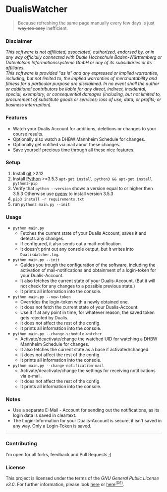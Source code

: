 # DualisWatcher

> Because refreshing the same page manually every few days is just ~~way too easy~~ inefficient.


### Disclaimer
*This software is not affiliated, associated, authorized, endorsed by, or in any way officially connected with Duale Hochschule Baden-Württemberg or Datenlotsen Informationssysteme GmbH or any of its subsidiaries or its affiliates.*    
*This software is provided "as is" and any expressed or implied warranties, including, but not limited to, the implied warranties of merchantability and fitness for a particular purpose are disclaimed. In no event shall the author or additional contributors be liable for any direct, indirect, incidental, special, exemplary, or consequential damages (including, but not limited to, procurement of substitute goods or services; loss of use, data, or profits; or business interruption).*


### Features
- Watch your Dualis Account for additions, deletions or changes to your course results.
- Optionally also watch a DHBW Mannheim Schedule for changes.
- Optionally get notified via mail about these changes.
- Save yourself precious time through all these nice features.


### Setup
1. Install [git](https://git-scm.com/) >2.12
2. Install [Python](https://www.python.org/) >=3.5.3 `apt-get install python3 && apt-get install python3-pip`
3. Verify that `python --version` shows a version equal to or higher then 3.5.3
    Otherwise use [pyenv](https://github.com/pyenv/pyenv#installation) to install version 3.5.3
4. `pip3 install -r requirements.txt`
5. run `python3 main.py --init`


### Usage
- `python main.py`
    - Fetches the current state of your Dualis Account, saves it and detects any changes.
    - If configured, it also sends out a mail-notification.
    - It doesn't print out any console output, but it writes into `DualisWatcher.log`.
- `python main.py --init`
    - Guides you trough the configuration of the software, including the activation of mail-notifications and obtainment of a login-token for your Dualis-Account.
    - It also fetches the current state of your Dualis-Account. (But it will not check for any changes to a possible previous state.)
    - It prints all information into the console.
- `python main.py --new-token`
    - Overrides the login-token with a newly obtained one.
    - It does not fetch the current state of your Dualis-Account.
    - Use it if at any point in time, for whatever reason, the saved token gets rejected by Dualis.
    - It does not affect the rest of the config.
    - It prints all information into the console.
- `python main.py --change-schedule-watcher`
    - Activate/deactivate/change the watched UID for watching a DHBW Mannheim Schedule for changes.
    - It also fetches the current state as a base if activated/changed.
    - It does not affect the rest of the config.
    - It prints all information into the console.
- `python main.py --change-notification-mail`
    - Activate/deactivate/change the settings for receiving notifications via e-mail.
    - It does not affect the rest of the config.
    - It prints all information into the console.


### Notes
- Use a separate E-Mail - Account for sending out the notifications, as its login data is saved in cleartext.
- The Login-Information for your Dualis-Account is secure, it isn't saved in any way. Only a Login-Token is saved.


---


### Contributing
I'm open for all forks, feedback and Pull Requests ;)


### License
This project is licensed under the terms of the *GNU General Public License v3.0*. For further information, please look [here](http://choosealicense.com/licenses/gpl-3.0/) or [here<sup>(DE)</sup>](http://www.gnu.org/licenses/gpl-3.0.de.html).

